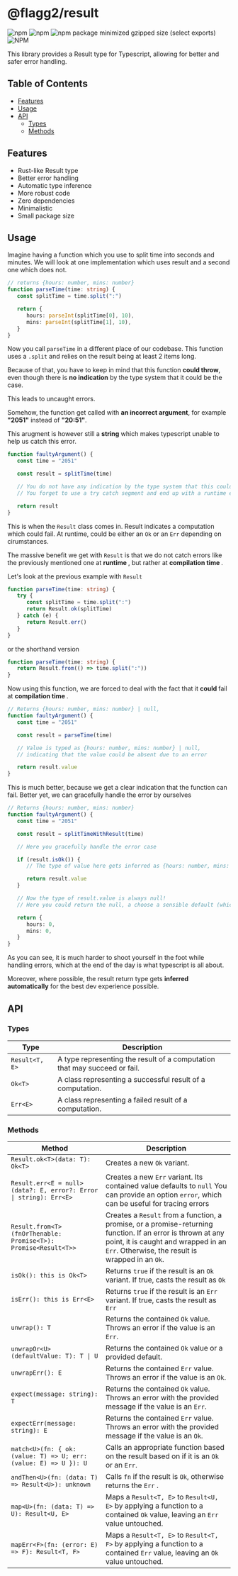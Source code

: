 # @flagg2/result

![npm](https://img.shields.io/npm/v/@flagg2/result) ![npm](https://img.shields.io/npm/dw/%40flagg2%2Fresult) ![npm package minimized gzipped size (select exports)](https://img.shields.io/bundlejs/size/%40flagg2%2Fresult) ![NPM](https://img.shields.io/npm/l/%40flagg2%2Fresult)

This library provides a Result type for Typescript, allowing for better and safer error handling.

## Table of Contents

-  [Features](#Features)
-  [Usage](#Usage)
-  [API](#API)
   -  [Types](#Types)
   -  [Methods](#Methods)

## Features

-  Rust-like Result type
-  Better error handling
-  Automatic type inference
-  More robust code
-  Zero dependencies
-  Minimalistic
-  Small package size

## Usage

Imagine having a function which you use to split time into seconds and minutes.
We will look at one implementation which uses result and a second one which does not.

```typescript
// returns {hours: number, mins: number}
function parseTime(time: string) {
   const splitTime = time.split(":")

   return {
      hours: parseInt(splitTime[0], 10),
      mins: parseInt(splitTime[1], 10),
   }
}
```

Now you call `parseTime` in a different place of our codebase.
This function uses a `.split` and relies on the result being at least 2 items long.

Because of that, you have to keep in mind that this function <strong>could throw</strong>, even though there is <strong>no indication</strong> by the type system that it could be the case.

This leads to uncaught errors.

Somehow, the function get called with <strong>an incorrect argument</strong>, for example
<strong>"2051"</strong> instead of <strong>"20:51"</strong>.

This arugment is however still a <strong>string</strong> which makes typescript unable to help us catch this error.

```typescript
function faultyArgument() {
   const time = "2051"

   const result = splitTime(time)

   // You do not have any indication by the type system that this could throw.
   // You forget to use a try catch segment and end up with a runtime error

   return result
}
```

This is when the `Result` class comes in. Result indicates a computation which could fail. At runtime, could be either an `Ok` or an `Err` depending on cirumstances.

The massive benefit we get with `Result` is that we do not catch errors like the previously mentioned one at <strong> runtime </strong>, but rather at <strong> compilation time </strong>.

Let's look at the previous example with `Result`

```typescript
function parseTime(time: string) {
   try {
      const splitTime = time.split(":")
      return Result.ok(splitTime)
   } catch (e) {
      return Result.err()
   }
}
```

or the shorthand version

```typescript
function parseTime(time: string) {
   return Result.from(() => time.split(":"))
}
```

Now using this function, we are forced to deal with the fact that it <strong> could </strong> fail at <strong> compilation time </strong>.

```typescript
// Returns {hours: number, mins: number} | null,
function faultyArgument() {
   const time = "2051"

   const result = parseTime(time)

   // Value is typed as {hours: number, mins: number} | null,
   // indicating that the value could be absent due to an error

   return result.value
}
```

This is much better, because we get a clear indication that the function can fail. Better yet, we can gracefully
handle the error by ourselves

```typescript
// Returns {hours: number, mins: number}
function faultyArgument() {
   const time = "2051"

   const result = splitTimeWithResult(time)

   // Here you gracefully handle the error case

   if (result.isOk()) {
      // The type of value here gets inferred as {hours: number, mins: number}

      return result.value
   }

   // Now the type of result.value is always null!
   // Here you could return the null, a choose a sensible default (which I did here)

   return {
      hours: 0,
      mins: 0,
   }
}
```

As you can see, it is much harder to shoot yourself in the foot while handling errors, which at the end of the day is what typescript is all about.

Moreover, where possible, the result return type gets <strong>inferred automatically</strong> for the best dev experience possible.

## API

### Types

| Type                   | Description                                                                                         |
| ---------------------- | --------------------------------------------------------------------------------------------------- |
| `Result<T, E>`         | A type representing the result of a computation that may succeed or fail.                         |
| `Ok<T>`                | A class representing a successful result of a computation.                                          |
| `Err<E>`               | A class representing a failed result of a computation.                                              |

### Methods

| Method                                               | Description                                                                                         |
| ---------------------------------------------------- | --------------------------------------------------------------------------------------------------- |
| `Result.ok<T>(data: T): Ok<T>`                      | Creates a new `Ok` variant.                                                                        |
| `Result.err<E = null>(data?: E, error?: Error \| string): Err<E>` | Creates a new `Err` variant. Its contained value defaults to `null` You can provide an option `error`, which can be useful for tracing errors                                                              |
| `Result.from<T>(fnOrThenable: Promise<T>): Promise<Result<T>>` | Creates a `Result` from a function, a promise, or a promise-returning function. If an error is thrown at any point, it is caught and wrapped in an `Err`. Otherwise, the result is wrapped in an `Ok`. |
| `isOk(): this is Ok<T>`                                   | Returns `true` if the result is an `Ok` variant. If true, casts the result as `Ok`                                                   |
| `isErr(): this is Err<E>`                                  | Returns `true` if the result is an `Err` variant. If true, casts the result as `Err`                                                |
| `unwrap(): T`                                       | Returns the contained `Ok` value. Throws an error if the value is an `Err`. |
| `unwrapOr<U>(defaultValue: T): T \| U`                | Returns the contained `Ok` value or a provided default.                                            |
| `unwrapErr(): E`                                    | Returns the contained `Err` value. Throws an error if the value is an `Ok`. |
| `expect(message: string): T`                        | Returns the contained `Ok` value. Throws an error with the provided message if the value is an `Err`. |
| `expectErr(message: string): E`                     | Returns the contained `Err` value. Throws an error with the provided message if the value is an `Ok`. |
| `match<U>(fn: { ok: (value: T) => U; err: (value: E) => U }): U` | Calls an appropriate function based on the result based on if it is an `Ok` or an `Err`.        |
| `andThen<U>(fn: (data: T) => Result<U>): unknown`   | Calls `fn` if the result is `Ok`, otherwise returns the `Err` .                        |
| `map<U>(fn: (data: T) => U): Result<U, E>`            | Maps a `Result<T, E>` to `Result<U, E>` by applying a function to a contained `Ok` value, leaving an `Err` value untouched. |
| `mapErr<F>(fn: (error: E) => F): Result<T, F>`        | Maps a `Result<T, E>` to `Result<T, F>` by applying a function to a contained `Err` value, leaving an `Ok` value untouched. |